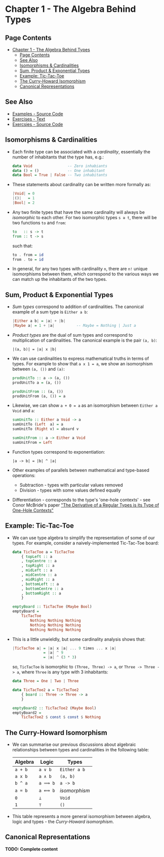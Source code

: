 # Chapter 1 - The Algebra Behind Types

## Page Contents
- [Chapter 1 - The Algebra Behind Types](#chapter-1---the-algebra-behind-types)
  - [Page Contents](#page-contents)
  - [See Also](#see-also)
  - [Isomorphisms & Cardinalities](#isomorphisms--cardinalities)
  - [Sum, Product & Exponential Types](#sum-product--exponential-types)
  - [Example: Tic-Tac-Toe](#example-tic-tac-toe)
  - [The Curry-Howard Isomorphism](#the-curry-howard-isomorphism)
  - [Canonical Representations](#canonical-representations)


## See Also

- [Examples - Source Code](Examples.hs)
- [Exercises - Text](Exercises.md)
- [Exercsies - Source Code](Exercises.hs)


## Isomorphisms & Cardinalities

- Each finite type can be associated with a _cardinality_, essentially the
number of inhabitants that the type has, e.g.:

    ```haskell
    data Void                -- Zero inhabiants
    data () = ()             -- One inhabitant
    data Bool = True | False -- Two inhabitants
    ```

- These statements about cardinality can be written more formally as:

    ```haskell
    |Void| = 0
    |()|   = 1
    |Bool| = 2
    ```

- Any two finite types that have the same cardinality will always be
_isomorphic_ to each other.  For two isomorphic types `s ≅ t`, there will be
two functions `to` and `from`:

    ```haskell
    to   :: s -> t
    from :: t -> s
    ```

    such that:

    ```haskell
    to . from = id
    from . to = id
    ```

- In general, for any two types with cardinality `n`, there are `n!` unique
isomorphisms between them, which correspond to the various ways we can match
up the inhabitants of the two types.


## Sum, Product & Exponential Types

- _Sum types_ correspond to addition of cardinalities.  The canonical example
of a sum type is `Either a b`:

    ```haskell
    |Either a b| = |a| + |b|
    |Maybe a| = 1 + |a|          -- Maybe = Nothing | Just a
    ```

- _Product types_ are the dual of sum types and correspond to multiplication
of cardinalities.  The canonical example is the pair `(a, b)`:

    ```
    |(a, b)| = |a| x |b|
    ```

- We can use cardinalities to express mathematical truths in terms of types.
For example to show that `a x 1 = a`, we show an isomorphism between
`(a, ())` and `(a)`:

    ```haskell
    prodUnitTo :: a -> (a, ())
    prodUnitTo a = (a, ())

    prodUnitFrom :: (a, ())
    prodUnitFrom (a, ()) = a
    ```

- Likewise, we can show `a + 0 = a` as an isomorphism between `Either a Void`
and `a`:

    ```haskell
    sumUnitTo :: Either a Void -> a
    sumUnitTo (Left  a) = a
    sumUnitTo (Right v) = absurd v

    sumUnitFrom :: a -> Either a Void
    sumUnitFrom = Left
    ```

- Function types correspond to exponentiation:

    ```
    |a -> b| = |b| ^ |a|
    ```

- Other examples of parallels between mathematical and type-based operations:
  - Subtraction - types with particular values removed
  - Division - types with some values defined equally

- Differentiation - corresponds to the type's 'one-hole contexts' - see Conor
McBride's paper ["The Derivative of a Regular Types is its Type of One-Hole Contexts"](http://strictlypositive.org/diff.pdf)

## Example: Tic-Tac-Toe

- We can use type algebra to simplify the representation of some of our types.
For example, consider a naively-implemented Tic-Tac-Toe board:

    ```haskell
    data TicTacToe a = TicTacToe
        { topLeft :: a
        , topCentre :: a
        , topRight :: a
        , midLeft :: a
        , midCentre :: a
        , midRight :: a
        , bottomLeft :: a
        , bottomCentre :: a
        , bottomRight :: a
        }

    emptyBoard :: TicTacToe (Maybe Bool)
    emptyBoard =
        TicTacToe
            Nothing Nothing Nothing
            Nothing Nothing Nothing
            Nothing Nothing Nothing
    ```

- This is a little unwieldly, but some cardinality analysis shows that:

    ```haskell
    |TicTacToe a| = |a| x |a| ... 9 times ... x |a|
                  = |a| ^ 9
                  = |a| ^ (3 * 3)
    ```

    so, `TicTacToe` is isomorphic to `(Three, Three) -> a`, or
    `Three -> Three -> a`, where `Three` is any type with 3 inhabitants:

    ```haskell
    data Three = One | Two | Three

    data TicTacToe2 a = TicTacToe2
        { board :: Three -> Three -> a
        }

    emptyBoard2 :: TicTacToe2 (Maybe Bool)
    emptyBoard2 =
        TicTacToe2 $ const $ const $ Nothing
    ```


## The Curry-Howard Isomorphism

- We can summarise our previous discussions about algebraic relationships
between types and cardinalities in the following table:

    |Algebra|Logic   |Types        |
    |-------|--------|-------------|
    |`a + b`|`a ∨ b` |`Either a b` |
    |`a x b`|`a ∧ b` |`(a, b)`     |
    |`b ^ a`|`a ⟹ b`|`a -> b`     |
    |`a = b`|`a ⟺ b`|_isomorphism_|
    |`0`    |`⊥`     |`Void`       |
    |`1`    |`⊤`     |`()`         |

- This table represents a more general isomorphism between algebra, logic and
types - the _Curry-Howard isomorphism_.


## Canonical Representations

**TODO: Complete content**